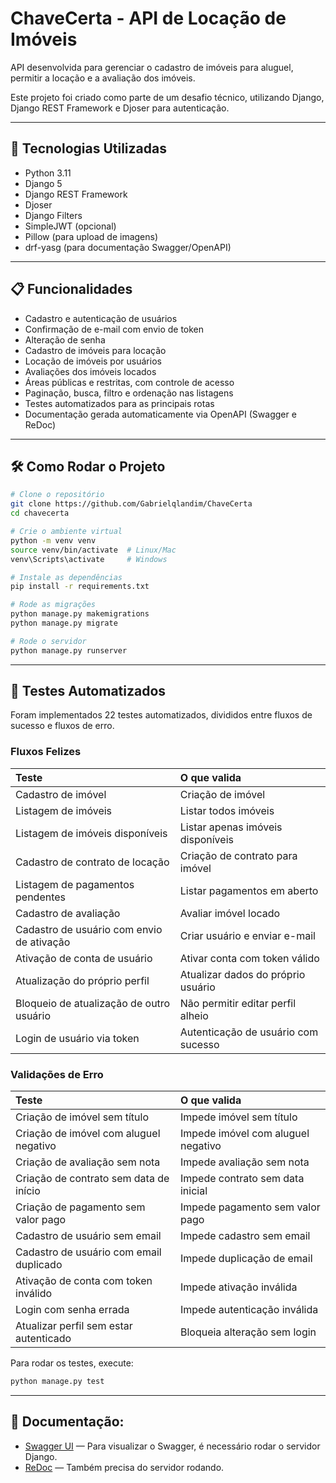 # ChaveCerta - API de Locação de Imóveis

API desenvolvida para gerenciar o cadastro de imóveis para aluguel, permitir a locação e a avaliação dos imóveis.

Este projeto foi criado como parte de um desafio técnico, utilizando Django, Django REST Framework e Djoser para autenticação.

---

## 🚀 Tecnologias Utilizadas

- Python 3.11
- Django 5
- Django REST Framework
- Djoser
- Django Filters
- SimpleJWT (opcional)
- Pillow (para upload de imagens)
- drf-yasg (para documentação Swagger/OpenAPI)

---

## 📋 Funcionalidades

- Cadastro e autenticação de usuários
- Confirmação de e-mail com envio de token
- Alteração de senha
- Cadastro de imóveis para locação
- Locação de imóveis por usuários
- Avaliações dos imóveis locados
- Áreas públicas e restritas, com controle de acesso
- Paginação, busca, filtro e ordenação nas listagens
- Testes automatizados para as principais rotas
- Documentação gerada automaticamente via OpenAPI (Swagger e ReDoc)

---

## 🛠️ Como Rodar o Projeto

```bash
# Clone o repositório
git clone https://github.com/Gabrielqlandim/ChaveCerta
cd chavecerta

# Crie o ambiente virtual
python -m venv venv
source venv/bin/activate  # Linux/Mac
venv\Scripts\activate     # Windows

# Instale as dependências
pip install -r requirements.txt

# Rode as migrações
python manage.py makemigrations
python manage.py migrate

# Rode o servidor
python manage.py runserver
```

---

## 🧪 Testes Automatizados

Foram implementados 22 testes automatizados, divididos entre fluxos de sucesso e fluxos de erro.

### Fluxos Felizes

| Teste | O que valida |
|:------|:-------------|
| Cadastro de imóvel | Criação de imóvel |
| Listagem de imóveis | Listar todos imóveis |
| Listagem de imóveis disponíveis | Listar apenas imóveis disponíveis |
| Cadastro de contrato de locação | Criação de contrato para imóvel |
| Listagem de pagamentos pendentes | Listar pagamentos em aberto |
| Cadastro de avaliação | Avaliar imóvel locado |
| Cadastro de usuário com envio de ativação | Criar usuário e enviar e-mail |
| Ativação de conta de usuário | Ativar conta com token válido |
| Atualização do próprio perfil | Atualizar dados do próprio usuário |
| Bloqueio de atualização de outro usuário | Não permitir editar perfil alheio |
| Login de usuário via token | Autenticação de usuário com sucesso |

### Validações de Erro

| Teste | O que valida |
|:------|:-------------|
| Criação de imóvel sem título | Impede imóvel sem título |
| Criação de imóvel com aluguel negativo | Impede imóvel com aluguel negativo |
| Criação de avaliação sem nota | Impede avaliação sem nota |
| Criação de contrato sem data de início | Impede contrato sem data inicial |
| Criação de pagamento sem valor pago | Impede pagamento sem valor pago |
| Cadastro de usuário sem email | Impede cadastro sem email |
| Cadastro de usuário com email duplicado | Impede duplicação de email |
| Ativação de conta com token inválido | Impede ativação inválida |
| Login com senha errada | Impede autenticação inválida |
| Atualizar perfil sem estar autenticado | Bloqueia alteração sem login |


Para rodar os testes, execute:

```bash
python manage.py test
```
---

## 📄 Documentação:

- [Swagger UI](http://localhost:8000/swagger/) — Para visualizar o Swagger, é necessário rodar o servidor Django.
- [ReDoc](http://localhost:8000/redoc/) — Também precisa do servidor rodando.

